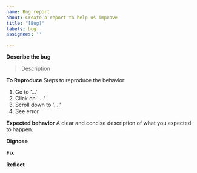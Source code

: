 ```yaml
---
name: Bug report
about: Create a report to help us improve
title: "[Bug]"
labels: bug
assignees: ''

---
```


**Describe the bug**
> Description

**To Reproduce**
Steps to reproduce the behavior:
1. Go to '...'
2. Click on '....'
3. Scroll down to '....'
4. See error

**Expected behavior**
A clear and concise description of what you expected to happen.

**Dignose**

**Fix** 

**Reflect**

